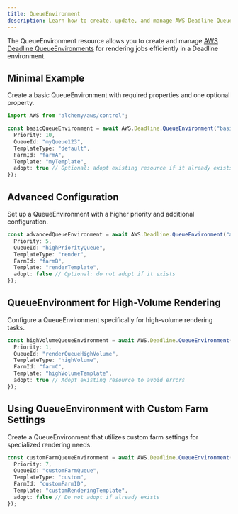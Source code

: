 ```yaml
---
title: QueueEnvironment
description: Learn how to create, update, and manage AWS Deadline QueueEnvironments using Alchemy Cloud Control.
---
```


The QueueEnvironment resource allows you to create and manage [AWS Deadline QueueEnvironments](https://docs.aws.amazon.com/deadline/latest/userguide/) for rendering jobs efficiently in a Deadline environment.

## Minimal Example

Create a basic QueueEnvironment with required properties and one optional property.

```ts
import AWS from "alchemy/aws/control";

const basicQueueEnvironment = await AWS.Deadline.QueueEnvironment("basicQueueEnvironment", {
  Priority: 10,
  QueueId: "myQueue123",
  TemplateType: "default",
  FarmId: "farmA",
  Template: "myTemplate",
  adopt: true // Optional: adopt existing resource if it already exists
});
```

## Advanced Configuration

Set up a QueueEnvironment with a higher priority and additional configuration.

```ts
const advancedQueueEnvironment = await AWS.Deadline.QueueEnvironment("advancedQueueEnvironment", {
  Priority: 5,
  QueueId: "highPriorityQueue",
  TemplateType: "render",
  FarmId: "farmB",
  Template: "renderTemplate",
  adopt: false // Optional: do not adopt if it exists
});
```

## QueueEnvironment for High-Volume Rendering

Configure a QueueEnvironment specifically for high-volume rendering tasks.

```ts
const highVolumeQueueEnvironment = await AWS.Deadline.QueueEnvironment("highVolumeQueueEnvironment", {
  Priority: 1,
  QueueId: "renderQueueHighVolume",
  TemplateType: "highVolume",
  FarmId: "farmC",
  Template: "highVolumeTemplate",
  adopt: true // Adopt existing resource to avoid errors
});
```

## Using QueueEnvironment with Custom Farm Settings

Create a QueueEnvironment that utilizes custom farm settings for specialized rendering needs.

```ts
const customFarmQueueEnvironment = await AWS.Deadline.QueueEnvironment("customFarmQueueEnvironment", {
  Priority: 7,
  QueueId: "customFarmQueue",
  TemplateType: "custom",
  FarmId: "customFarmID",
  Template: "customRenderingTemplate",
  adopt: false // Do not adopt if already exists
});
```